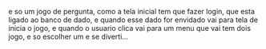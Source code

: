 e so um jogo de pergunta, como a tela inicial tem que fazer login, que esta ligado ao banco 
de dado, e quando esse dado for envidado vai para tela de inicia o jogo, e quando o usuario
clica vai para um menu que vai tem dois jogo, e so escolher um e se diverti...
